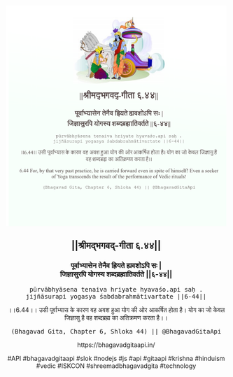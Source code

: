 <img src="../../asset/BG_6_44.png"/>
<center><h2>||श्रीमद्‍भगवद्‍-गीता ६.४४||</h2>
<h3>पूर्वाभ्यासेन तेनैव ह्रियते ह्यवशोऽपि सः |<br/>जिज्ञासुरपि योगस्य शब्दब्रह्मातिवर्तते ||६-४४||</h3>
<pre>pūrvābhyāsena tenaiva hriyate hyavaśo.api saḥ .<br/>jijñāsurapi yogasya śabdabrahmātivartate ||6-44||</pre>
<p>।।6.44।। उसी पूर्वाभ्यास के कारण वह अवश हुआ योग की ओर आकर्षित होता है। योग का जो केवल जिज्ञासु है वह शब्दब्रह्म का अतिक्रमण करता है।।</p>
<pre>(Bhagavad Gita, Chapter 6, Shloka 44) || @BhagavadGitaApi</pre><p>https://bhagavadgitaapi.in/</p><p>#API #bhagavadgitaapi #slok #nodejs #js #api #gitaapi #krishna #hinduism #vedic #ISKCON #shreemadbhagavadgita #technology</p></center>